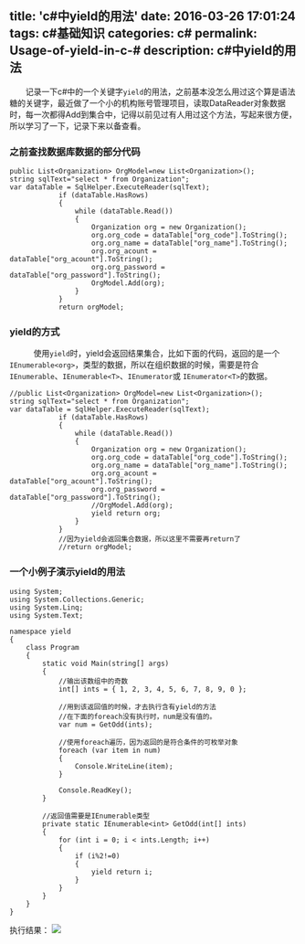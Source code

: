 title: 'c#中yield的用法'
date: 2016-03-26 17:01:24
tags: c#基础知识
categories: c#
permalink: Usage-of-yield-in-c-#
description: c#中yield的用法
---
　　记录一下c#中的一个关键字`yield`的用法，之前基本没怎么用过这个算是语法糖的关键字，最近做了一个小的机构账号管理项目，读取DataReader对象数据时，每一次都得Add到集合中，记得以前见过有人用过这个方法，写起来很方便，所以学习了一下，记录下来以备查看。

### 之前查找数据库数据的部分代码
```
public List<Organization> OrgModel=new List<Organization>();
string sqlText="select * from Organization";
var dataTable = SqlHelper.ExecuteReader(sqlText);
            if (dataTable.HasRows)
            {
                while (dataTable.Read())
                {
                    Organization org = new Organization();
                    org.org_code = dataTable["org_code"].ToString();
                    org.org_name = dataTable["org_name"].ToString();
                    org.org_acount = dataTable["org_acount"].ToString();
                    org.org_password = dataTable["org_password"].ToString();
                    OrgModel.Add(org);
                }
            }
            return orgModel;
```
<!--more-->
### yield的方式
　　　使用`yield`时，yield会返回结果集合，比如下面的代码，返回的是一个`IEnumerable<org>`，类型的数据，所以在组织数据的时候，需要是符合`IEnumerable`、`IEnumerable<T>`、`IEnumerator`或 `IEnumerator<T>`的数据。
```
//public List<Organization> OrgModel=new List<Organization>();
string sqlText="select * from Organization";
var dataTable = SqlHelper.ExecuteReader(sqlText);
            if (dataTable.HasRows)
            {
                while (dataTable.Read())
                {
                    Organization org = new Organization();
                    org.org_code = dataTable["org_code"].ToString();
                    org.org_name = dataTable["org_name"].ToString();
                    org.org_acount = dataTable["org_acount"].ToString();
                    org.org_password = dataTable["org_password"].ToString();
                    //OrgModel.Add(org);
                    yield return org;
                }
            }
            //因为yield会返回集合数据，所以这里不需要再return了
            //return orgModel;
```


### 一个小例子演示yield的用法
```
using System;
using System.Collections.Generic;
using System.Linq;
using System.Text;

namespace yield
{
    class Program
    {
        static void Main(string[] args)
        {
            //输出该数组中的奇数
            int[] ints = { 1, 2, 3, 4, 5, 6, 7, 8, 9, 0 };

            //用到该返回值的时候，才去执行含有yield的方法
            //在下面的foreach没有执行时，num是没有值的。
            var num = GetOdd(ints);

            //使用foreach遍历，因为返回的是符合条件的可枚举对象
            foreach (var item in num)
            {
                Console.WriteLine(item);
            }
            
            Console.ReadKey();
        }

        //返回值需要是IEnumerable类型
        private static IEnumerable<int> GetOdd(int[] ints)
        {
            for (int i = 0; i < ints.Length; i++)
            {
                if (i%2!=0)
                {
                    yield return i;
                }
            }
        }
    }
}
```
执行结果：
![](http://ww1.sinaimg.cn/mw690/c55a7aeegw1f2adypz1s8j20rp0g7wfd.jpg)